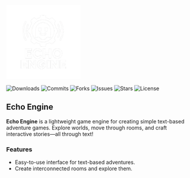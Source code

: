 <p align="left">
  <img src="https://github.com/DirectedHunt42/EchoEngine/blob/main/Engine_editor/Icons/Echo_engine/Echo_engine_transparent.png" alt="Echo Engine Logo" width="200"/>
</p>

![Downloads](https://img.shields.io/badge/downloads-0-brightgreen)
![Commits](https://img.shields.io/github/commit-activity/m/DirectedHunt42/EchoEngine?color=blue)
![Forks](https://img.shields.io/github/forks/DirectedHunt42/EchoEngine)
![Issues](https://img.shields.io/github/issues/DirectedHunt42/EchoEngine)
![Stars](https://img.shields.io/github/stars/DirectedHunt42/EchoEngine)
![License](https://img.shields.io/badge/license-CC%20BY--ND%204.0-blue)

## Echo Engine

**Echo Engine** is a lightweight game engine for creating simple text-based adventure games. Explore worlds, move through rooms, and craft interactive stories—all through text!

### Features

- Easy-to-use interface for text-based adventures.
- Create interconnected rooms and explore them.
